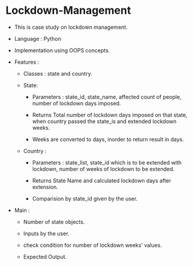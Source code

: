 # Lockdown-Management


* This is case study on lockdown management.


* Language : Python


* Implementation using OOPS concepts.
  
  
* Features :

  - Classes : state and country.
  
  - State:
  
      * Parameters : state_id, state_name, affected count of people, number of lockdown days imposed.
      
      * Returns Total number of lockdown days imposed on that state, when country passed the state_is and extended lockdown weeks.
      
      * Weeks are converted to days, inorder to return result in days.
      
  - Country : 
      
      * Parameters : state_list, state_id which is to be extended with lockdown, number of weeks of lockdown to be extended.
      
      * Returns State Name and calculated lockdown days after extension.
      
      * Comparision by state_id given by the user.
      
 
* Main : 
  
  - Number of state objects.
  
  - Inputs by the user.
  
  - check condition for number of lockdown weeks' values.
  
  - Expected Output.
